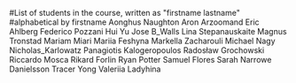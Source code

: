 #List of students in the course, written as "firstname lastname"
#alphabetical by firstname
Aonghus Naughton
Aron Arzoomand
Eric Ahlberg
Federico Pozzani
Hui Yu
Jose B_Walls
Lina Stepanauskaite
Magnus Tronstad
Mariam Miari
Mariia Feshyna
Markella Zacharouli
Michael Nagy
Nicholas_Karlowatz
Panagiotis Kalogeropoulos
Radosław Grochowski
Riccardo Mosca
Rikard Forlin
Ryan Potter
Samuel Flores
Sarah Narrowe Danielsson
Tracer Yong
Valeriia Ladyhina
